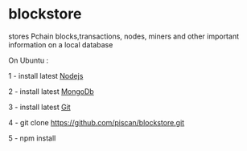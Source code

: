 # blockstore 
 stores Pchain blocks,transactions, nodes, miners and other important information on a local database 

On Ubuntu : 

1 - install latest [Nodejs](https://nodejs.org/en/)
 
2 - install latest [MongoDb](https://www.mongodb.com/)

3 - install latest  [Git](https://git-scm.com/)

4 - git clone  https://github.com/piscan/blockstore.git

5 - npm install  


